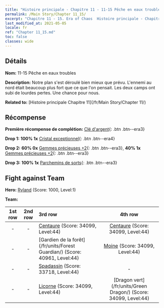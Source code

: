 ```yaml
---
title: "Histoire principale - Chapitre 11 - 11-15 Pêche en eaux troubles"
permalink: /Main Story/Chapter 11_15/
excerpt: "Chapitre 11 - 15. Era of Chaos  Histoire principale - Chapitre 11_15. 11-15 Pêche en eaux troubles"
last_modified_at: 2021-05-05
locale: fr
ref: "Chapter 11_15.md"
toc: false
classes: wide
---
```


## Détails

 **Nom:** 11-15 Pêche en eaux troubles

 **Description:** Notre plan s'est déroulé bien mieux que prévu. L'ennemi au nord était beaucoup plus fort que ce que l'on pensait. Les deux camps ont subi de lourdes pertes. Une chance pour nous.

 **Related to:** [Histoire principale Chapitre 11](/fr/Main Story/Chapter 11/)

## Récompense

 **Première récompense de complétion:** [Clé d'argent](/ItemsFR/con_693/){: .btn .btn--era3}

 **Drop 1:** **100% 1x** [Cristal exceptionnel](/ItemsFR/mat_38/){: .btn .btn--era4}

 **Drop 2:** **60% 0x** [Gemmes précieuses +2](/ItemsFR/mat_30/){: .btn .btn--era3}, **40% 1x** [Gemmes précieuses +2](/ItemsFR/mat_30/){: .btn .btn--era3}

 **Drop 3:** **100% 1x** [Parchemins de sorts](/ItemsFR/con_694/){: .btn .btn--era3}


## Fight against Team
 **Hero:** [Ryland](/fr/heroes/Ryland/) (Score: 1000, Level:1)

 **Team:**


  | 1st row | 2nd row | 3rd row | 4th row |
  |:----:|:----:|:----|:----:|
  | - | - | [Centaure](/fr/units/Centaur/) (Score: 34099, Level:44)  | [Centaure](/fr/units/Centaur/) (Score: 34099, Level:44)  |
  | - | - | [Gardien de la forêt](/fr/units/Forest Guardian/) (Score: 40961, Level:44)  | [Moine](/fr/units/Monk/) (Score: 34099, Level:44)  |
  | - | - | [Spadassin](/fr/units/Swordsman/) (Score: 33718, Level:44)  | - |
  | - | - | [Licorne](/fr/units/Unicorn/) (Score: 34099, Level:44)  | [Dragon vert](/fr/units/Green Dragon/) (Score: 34099, Level:44)  |


